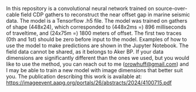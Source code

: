 In this repository is a convolutional neural network trained on source-over-cable field CDP gathers to reconstruct the near offset gap in marine seismic data. The model is a Tensorflow .h5 file. The model was trained on gathers of shape (448x24), which corresponded to (448x2ms =) 896 milliseconds of traveltime, and (24x75m =) 1800 meters of offset. The first two traces (0th and 1st) should be zero before input to the model. Examples of how to use the model to make predictions are shown in the Jupyter Notebook. The field data cannot be shared, as it belongs to Aker BP. If your data dimensions are significantly different than the ones we used, but you would like to use the method, you can reach out to me (orowhuff@gmail.com) and I may be able to train a new model with image dimensions that better suit you. The publication describing this work is available at:
https://imageevent.aapg.org/portals/26/abstracts/2024/4100715.pdf
